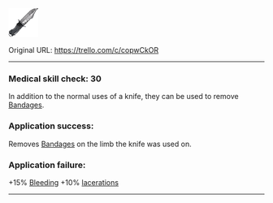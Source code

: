 ![Diving Knife.png\|200](./Diving%20Knife%20-%20Attachments/6718845db30472d958dd7e27.png)

Original URL: https://trello.com/c/copwCkOR

---

### Medical skill check: 30

In addition to the normal uses of a knife, they can be used to remove [Bandages](Bandages.md).

### Application success:

Removes [Bandages](Bandages.md) on the limb the knife was used on.

### Application failure:

\+15% [Bleeding](../Any%20bodypart/Bleeding.md)
\+10% [lacerations]([Wounds](../Any%20bodypart/archived/Wounds.md) "‌")

---

